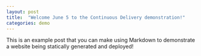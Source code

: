 ```yaml
---
layout: post
title:  "Welcome June 5 to the Continuous Delivery demonstration!"
categories: demo
---
```


This is an example post that you can make using Markdown to demonstrate a website being statically generated and deployed!
